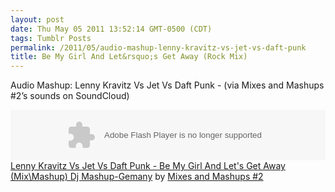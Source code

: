 ```yaml
---
layout: post
date: Thu May 05 2011 13:52:14 GMT-0500 (CDT)
tags: Tumblr Posts
permalink: /2011/05/audio-mashup-lenny-kravitz-vs-jet-vs-daft-punk
title: Be My Girl And Let&rsquo;s Get Away (Rock Mix)
---
```


Audio Mashup: Lenny Kravitz Vs Jet Vs Daft Punk - (via Mixes and Mashups #2&rsquo;s sounds on SoundCloud)

<object height="81" width="100%"><param name="movie" value="http://player.soundcloud.com/player.swf?url=http%3A%2F%2Fapi.soundcloud.com%2Ftracks%2F1894254"> <param name="allowscriptaccess" value="always"> <embed allowscriptaccess="always" height="81" src="http://player.soundcloud.com/player.swf?url=http%3A%2F%2Fapi.soundcloud.com%2Ftracks%2F1894254" type="application/x-shockwave-flash" width="100%"> </object> <span>[Lenny Kravitz Vs Jet Vs Daft Punk - Be My Girl And Let's Get Away (Mix\Mashup) Dj Mashup-Gemany](http://soundcloud.com/mixesandmashups/lenny-kravitz-vs-jet-vs-daft-punk-be-my-girl-and-lets-get-away-mix-mashup) by [Mixes and Mashups #2](http://soundcloud.com/mixesandmashups)</span>
